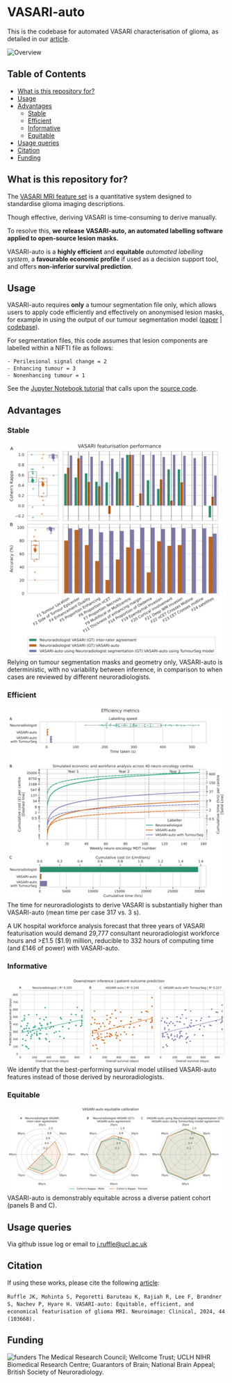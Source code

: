 # VASARI-auto
This is the codebase for automated VASARI characterisation of glioma, as detailed in our [article](https://doi.org/10.1016/j.nicl.2024.103668).

![Overview](assets/overview.png)

## Table of Contents
- [What is this repository for?](#what-is-this-repository-for)
- [Usage](#usage)
- [Advantages](#advantages)
  - [Stable](#stable)
  - [Efficient](#efficient)
  - [Informative](#informative)
  - [Equitable](#equitable)
- [Usage queries](#usage-queries)
- [Citation](#citation)
- [Funding](#funding)

## What is this repository for?
The [VASARI MRI feature set](https://wiki.cancerimagingarchive.net/display/Public/VASARI+Research+Project) is a quantitative system designed to standardise glioma imaging descriptions. 

Though effective, deriving VASARI is time-consuming to derive manually.

To resolve this, **we release VASARI-auto, an automated labelling software applied to open-source lesion masks.**

VASARI-auto is a **highly efficient** and **equitable** *automated labelling system*, a **favourable economic profile** if used as a decision support tool, and offers **non-inferior survival prediction**. 

## Usage
VASARI-auto requires **only** a tumour segmentation file only, which allows users to apply code efficiently and effectively on anonymised lesion masks, for example in using the output of our tumour segmentation model ([paper](https://doi.org/10.1093/braincomms/fcad118) | [codebase](https://github.com/high-dimensional/tumour-seg)).

For segmentation files, this code assumes that lesion components are labelled within a NIFTI file as follows:
```
- Perilesional signal change = 2
- Enhancing tumour = 3
- Nonenhancing tumour = 1
```

See the [Jupyter Notebook tutorial](demo.ipynb) that calls upon the [source code](vasari_auto.py).

## Advantages
### Stable
![stable](assets/stable.png)
Relying on tumour segmentation masks and geometry only, VASARI-auto is deterministic, with no variability between inference, in comparison to when cases are reviewed by different neuroradiologists.

### Efficient
![efficiency](assets/efficient.png)
The time for neuroradiologists to derive VASARI is substantially higher than VASARI-auto (mean time per case 317 vs. 3 s). 

A UK hospital workforce analysis forecast that three years of VASARI featurisation would demand 29,777 consultant neuroradiologist workforce hours and >£1.5 ($1.9) million, reducible to 332 hours of computing time (and £146 of power) with VASARI-auto.

### Informative
![informative](assets/informative.png)
We identify that the best-performing survival model utilised VASARI-auto features instead of those derived by neuroradiologists. 

### Equitable
![equitable](assets/equitable.png)
VASARI-auto is demonstrably equitable across a diverse patient cohort (panels B and C).

## Usage queries
Via github issue log or email to j.ruffle@ucl.ac.uk

## Citation
If using these works, please cite the following [article](https://doi.org/10.1016/j.nicl.2024.103668):

```Ruffle JK, Mohinta S, Pegoretti Baruteau K, Rajiah R, Lee F, Brandner S, Nachev P, Hyare H. VASARI-auto: Equitable, efficient, and economical featurisation of glioma MRI. Neuroimage: Clinical, 2024, 44 (103668).```

## Funding
![funders](assets/funders.png)
The Medical Research Council;  Wellcome Trust; UCLH NIHR Biomedical Research Centre; Guarantors of Brain; National Brain Appeal; British Society of Neuroradiology.